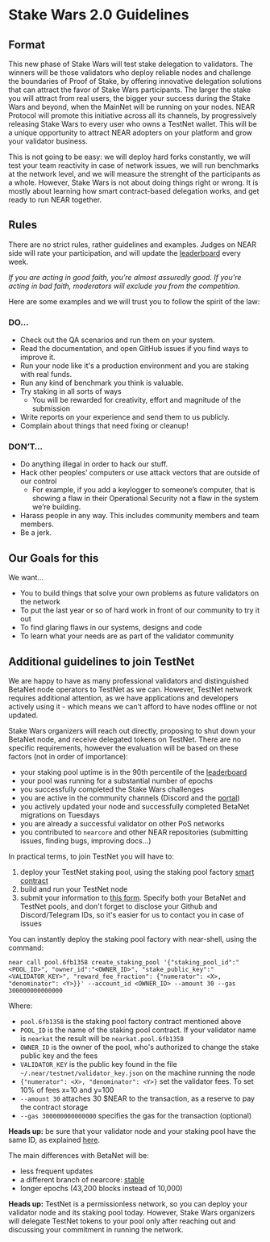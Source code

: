# Stake Wars 2.0 Guidelines

## Format
This new phase of Stake Wars will test stake delegation to validators. The winners will be those validators who deploy reliable nodes and challenge the boundaries of Proof of Stake, by offering innovative delegation solutions that can attract the favor of Stake Wars participants. The larger the stake you will attract from real users, the bigger your success during the Stake Wars and beyond, when the MainNet will be running on your nodes.
NEAR Protocol will promote this initiative across all its channels, by progressively releasing Stake Wars to every user who owns a TestNet wallet. This will be a unique opportunity to attract NEAR adopters on your platform and grow your validator business.

This is not going to be easy: we will deploy hard forks constantly, we will test your team reactivity in case of network issues, we will run benchmarks at the network level, and we will measure the strenght of the participants as a whole.
However, Stake Wars is not about doing things right or wrong. It is mostly about learning how smart contract-based delegation works, and get ready to run NEAR together.

## Rules
There are no strict rules, rather guidelines and examples. Judges on NEAR side will rate your participation, and will update the [leaderboard](LEADERBOARD.md) every week.

_If you are acting in good faith, you’re almost assuredly good. If you’re acting in bad faith, moderators will exclude you from the competition._

Here are some examples and we will trust you to follow the spirit of the law:

### DO…
* Check out the QA scenarios and run them on your system.
* Read the documentation, and open GitHub issues if you find ways to improve it.
* Run your node like it's a production environment and you are staking with real funds.
* Run any kind of benchmark you think is valuable.
* Try staking in all sorts of ways
  * You will be rewarded for creativity, effort and magnitude of the submission
* Write reports on your experience and send them to us publicly.
* Complain about things that need fixing or cleanup!

### DON’T…
* Do anything illegal in order to hack our stuff.
* Hack other peoples’ computers or use attack vectors that are outside of our control
  * For example, if you add a keylogger to someone’s computer, that is showing a flaw in their Operational Security not a flaw in the system we’re building.
* Harass people in any way. This includes community members and team members.
* Be a jerk.


## Our Goals for this
We want...

* You to build things that solve your own problems as future validators on the network
* To put the last year or so of hard work in front of our community to try it out
* To find glaring flaws in our systems, designs and code
* To learn what your needs are as part of the validator community

## Additional guidelines to join TestNet
We are happy to have as many professional validators and distinguished BetaNet node operators to TestNet as we can. However, TestNet network requires additional attention, as we have applications and developers actively using it - which means we can't afford to have nodes offline or not updated.

Stake Wars organizers will reach out directly, proposing to shut down your BetaNet node, and receive delegated tokens on TestNet. There are no specific requirements, however the evaluation will be based on these factors (not in order of importance):
* your staking pool uptime is in the 90th percentile of the [leaderboard](LEADERBOARD.md)
* your pool was running for a substantial number of epochs
* you successfully completed the Stake Wars challenges
* you are active in the community channels (Discord and the [portal](https://portal.near.org))
* you actively updated your node and successfully completed BetaNet migrations on Tuesdays
* you are already a successful validator on other PoS networks
* you contributed to `nearcore` and other NEAR repositories (submitting issues, finding bugs, improving docs...)

In practical terms, to join TestNet you will have to:
1. deploy your TestNet staking pool, using the staking pool factory [smart contract](https://explorer.testnet.near.org/accounts/stakingpool)
2. build and run your TestNet node
3. submit your information to [this form](https://nearprotocol1001.typeform.com/to/x4Bval). Specify both your BetaNet and TestNet pools, and don't forget to disclose your Github and Discord/Telegram IDs, so it's easier for us to contact you in case of issues

You can instantly deploy the staking pool factory with near-shell, using the command:
```
near call pool.6fb1358 create_staking_pool '{"staking_pool_id":"<POOL_ID>", "owner_id":"<OWNER_ID>", "stake_public_key":"<VALIDATOR_KEY>", "reward_fee_fraction": {"numerator": <X>, "denominator": <Y>}}' --account_id <OWNER_ID> --amount 30 --gas 300000000000000
```
Where:
* `pool.6fb1358` is the staking pool factory contract mentioned above
* `POOL_ID` is the name of the staking pool contract. If your validator name is `nearkat` the result will be `nearkat.pool.6fb1358`
* `OWNER_ID` is the owner of the pool, who's authorized to change the stake public key and the fees
* `VALIDATOR_KEY` is the public key found in the file `~/.near/testnet/validator_key.json` on the machine running the node
* `{"numerator": <X>, "denominator": <Y>}` set the validator fees. To set 10% of fees x=10 and y=100
* `--amount 30` attaches 30 $NEAR to the transaction, as a reserve to pay the contract storage
* `--gas 300000000000000` specifies the gas for the transaction (optional)

**Heads up:** be sure that your validator node and your staking pool have the same ID, as explained [here](troubleshooting.md#11-my-validator-is-in-the-current_validators-set-but-its-not-producing-blocks).

The main differences with BetaNet will be:
- less frequent updates
- a different branch of nearcore: [stable](https://github.com/nearprotocol/nearcore/tree/stable)
- longer epochs (43,200 blocks instead of 10,000)

**Heads up:** TestNet is a permissionless network, so you can deploy your validator node and its staking pool today. However, Stake Wars organizers will delegate TestNet tokens to your pool only after reaching out and discussing your commitment in running the network.

